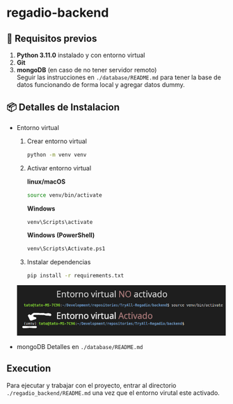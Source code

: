 # regadio-backend

## 📑 Requisitos previos

1. **Python 3.11.0** instalado y con entorno virtual  
2. **Git**
3. **mongoDB** (en caso de no tener servidor remoto)  
    Seguir las instrucciones en `./database/README.md` para tener la base de datos funcionando de forma local
    y agregar datos dummy.


## 📦 Detalles de Instalacion
* Entorno virtual
  
  1. Crear entorno virtual
        ```bash
        python -m venv venv
        ```
  2. Activar entorno virtual
     
        **linux/macOS**  
        ```bash
        source venv/bin/activate
        ```

        **Windows**  
        ```bash
        venv\Scripts\activate
        ```

        **Windows (PowerShell)**  
        ```bash
        venv\Scripts\Activate.ps1
        ```
    
  3. Instalar dependencias
        ```bash
        pip install -r requirements.txt
        ```
    <img src="../docs/export/backend/images/venv.png"/>
* mongoDB
  Detalles en `./database/README.md`
## Execution
Para ejecutar y trabajar con el proyecto, entrar al directorio  
`./regadio_backend/README.md` una vez que el entorno virutal este activado.